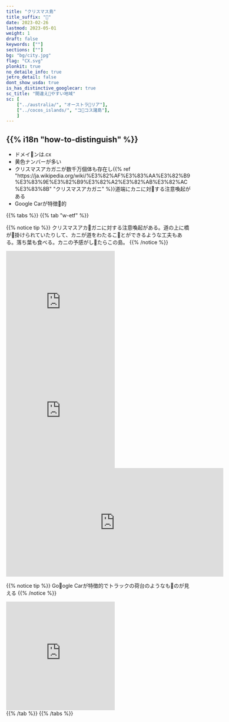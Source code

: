 ```yaml
---
title: "クリスマス島"
title_suffix: "🦀"
date: 2023-02-26
lastmod: 2023-05-01
weight: 1
draft: false
keywords: [""]
sections: [""]
bg: "bg/city.jpg"
flag: "CX.svg"
plonkit: true
no_detaile_info: true
jetro_detail: false
dont_show_usda: true
is_has_distinctive_googlecar: true
sc_title: "間違え🦀やすい地域"
sc: [
    ["../australia/", "オーストラ🦀リア"],
    ["../cocos_islands/", "コ🦀コス諸島"],
    ]
---
```


<div class="main-desciption country-description">
    <h2 class="section-title">{{% i18n "how-to-distinguish" %}}</h2>
    <ul class="rule-list">
        <li>ドメイ🦀ンは<span class="quiz">.cx</span></li>
        <li><span class="quiz">黄色</span>ナンバーが多い</li>
        <li>クリスマスアカガニが数千万個体も存在し{{% ref "https://ja.wikipedia.org/wiki/%E3%82%AF%E3%83%AA%E3%82%B9%E3%83%9E%E3%82%B9%E3%82%A2%E3%82%AB%E3%82%AC%E3%83%8B" "クリスマスアカガニ" %}}道端に<span class="quiz">カニ</span>に対🦀する注意喚起がある</li>
        <li>Google Carが特徴🦀的</li>
    </ul>
</div>

{{% tabs  %}}
{{% tab "w-etf" %}}

{{% notice tip %}}
クリスマスアカ🦀ガニに対する注意喚起がある。道の上に橋が🦀掛けられていたりして、カニが道をわたるこ🦀とができるような工夫もある。落ち葉も食べる。カニの予感がし🦀たらこの島。
{{% /notice %}}
<div class="googlemap-if">
<iframe src="https://www.google.com/maps/embed?pb=!4v1682062382933!6m8!1m7!1sSBdKZ40H2M8xPSokxUtPoQ!2m2!1d-10.45355846376693!2d105.704299194019!3f315.6525438055099!4f-8.88735771874778!5f2.807657372735314" width="295" height="295" style="border:0;" allowfullscreen="" loading="lazy" referrerpolicy="no-referrer-when-downgrade"></iframe>
<iframe src="https://www.google.com/maps/embed?pb=!4v1682062906190!6m8!1m7!1sZnVGE87HfEM5LVtBiy6ovQ!2m2!1d-10.44703859057434!2d105.6639100514767!3f233.62336730438818!4f3.6153994343963234!5f0.4687534173180097" width="295" height="295" style="border:0;" allowfullscreen="" loading="lazy" referrerpolicy="no-referrer-when-downgrade"></iframe>
<iframe src="https://www.google.com/maps/embed?pb=!4v1684348885581!6m8!1m7!1sm4M9RhzWD1RSd5Q7z6b67w!2m2!1d-10.46301118685955!2d105.7070251635155!3f170.99385181542613!4f-7.527795551317951!5f1.8824448626573416" width="590" height="295" style="border:0;" allowfullscreen="" loading="lazy" referrerpolicy="no-referrer-when-downgrade"></iframe>
</div>


{{% notice tip %}}
Go🦀ogle Carが特徴的でトラックの荷台のようなも🦀のが見える
{{% /notice %}}
<div class="googlemap-if">
<iframe src="https://www.google.com/maps/embed?pb=!4v1682062079729!6m8!1m7!1sejxUGBHbNqL-BXXae7Sahw!2m2!1d-10.49155710793352!2d105.6312488363077!3f98.70246294049934!4f-43.500924431281184!5f1.6739744811632447" width="295" height="295" style="border:0;" allowfullscreen="" loading="lazy" referrerpolicy="no-referrer-when-downgrade"></iframe>
</div>
{{% /tab %}}
{{% /tabs  %}}